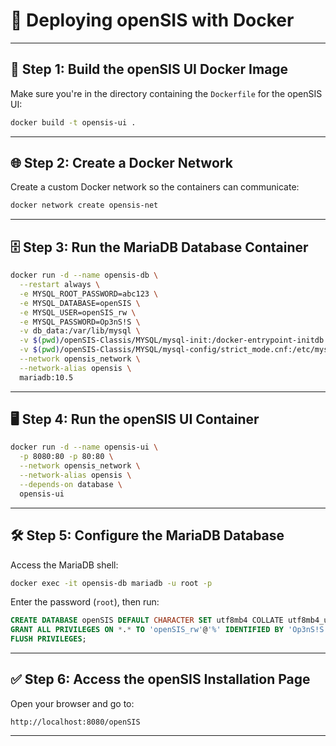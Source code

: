 # 🚀 Deploying openSIS with Docker


---

## 🧱 Step 1: Build the openSIS UI Docker Image

Make sure you're in the directory containing the `Dockerfile` for the openSIS UI:

```bash
docker build -t opensis-ui .
```

---

## 🌐 Step 2: Create a Docker Network

Create a custom Docker network so the containers can communicate:

```bash
docker network create opensis-net
```

---

## 🗄 Step 3: Run the MariaDB Database Container

```bash
docker run -d --name opensis-db \
  --restart always \
  -e MYSQL_ROOT_PASSWORD=abc123 \
  -e MYSQL_DATABASE=openSIS \
  -e MYSQL_USER=openSIS_rw \
  -e MYSQL_PASSWORD=Op3nS!S \
  -v db_data:/var/lib/mysql \
  -v $(pwd)/openSIS-Classis/MYSQL/mysql-init:/docker-entrypoint-initdb.d \
  -v $(pwd)/openSIS-Classis/MYSQL/mysql-config/strict_mode.cnf:/etc/mysql/conf.d/strict_mode.cnf \
  --network opensis_network \
  --network-alias opensis \
  mariadb:10.5
```
---

## 🖥 Step 4: Run the openSIS UI Container

```bash
docker run -d --name opensis-ui \
  -p 8080:80 -p 80:80 \
  --network opensis_network \
  --network-alias opensis \
  --depends-on database \
  opensis-ui

```


---

## 🛠 Step 5: Configure the MariaDB Database

Access the MariaDB shell:

```bash
docker exec -it opensis-db mariadb -u root -p
```

Enter the password (`root`), then run:

```sql
CREATE DATABASE openSIS DEFAULT CHARACTER SET utf8mb4 COLLATE utf8mb4_unicode_ci;
GRANT ALL PRIVILEGES ON *.* TO 'openSIS_rw'@'%' IDENTIFIED BY 'Op3nS!S' WITH GRANT OPTION;
FLUSH PRIVILEGES;
```

---

## ✅ Step 6: Access the openSIS Installation Page

Open your browser and go to:

```
http://localhost:8080/openSIS
```

---

